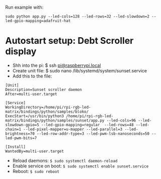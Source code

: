 Run example with:

````
sudo python app.py --led-cols=128 --led-rows=32 --led-slowdown=2 --led-gpio-mapping=adafruit-hat
````

# Autostart setup: Debt Scroller display
- Shh into the pi: $ ssh pi@raspberrypi.local
- Create unit file: $ sudo nano /lib/systemd/system/sunset.service
- Add this to the file:

````
[Unit]
Description=Sunset scroller daemon
After=multi-user.target

[Service]
WorkingDirectory=/home/pi/rpi-rgb-led-matrix/bindings/python/samples/bloko/
ExecStart=/usr/bin/python3 /home/pi/rpi-rgb-led-matrix/bindings/python/samples/sunset/app.py --led-cols=96 --led-slowdown-gpio=5 --led-gpio-mapping=regular  --led-rows=48 --led-chain=1 --led-pixel-mapper=u-mapper --led-parallel=3 --led-brightness=70 --led-row-addr-type=3 --led-pwm-lsb-nanoseconds=50 --led-pwm-bits=7

[Install]
WantedBy=multi-user.target
````

- Reload daemons: `$ sudo systemctl daemon-reload`
- Enable service on boot: `$ sudo systemctl enable sunset.service`
- Reboot: `$ sudo reboot`
